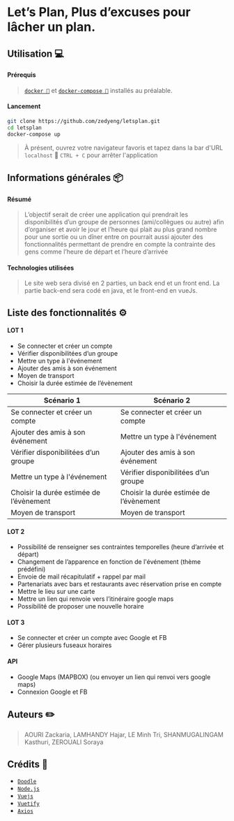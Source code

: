 **Let’s Plan, Plus d’excuses pour lâcher un plan.**
======

## Utilisation 💻

#### Prérequis
> [`docker 🐳`](https://docs.docker.com/install/) et [`docker-compose 🐙`](https://docs.docker.com/compose/install/) installés au préalable.

#### Lancement

```bash
git clone https://github.com/zedyeng/letsplan.git
cd letsplan
docker-compose up
```
> À présent, ouvrez votre navigateur favoris et tapez dans la bar d'URL `localhost` 🚀
> `CTRL + C` pour arrêter l'application

## Informations générales 📦

#### Résumé

> L’objectif serait de créer une application qui prendrait les disponibilités d’un groupe de personnes (ami/collègues ou autre) afin d’organiser et avoir le jour et l’heure qui plait au plus grand nombre pour une sortie ou un dîner entre on pourrait aussi ajouter des fonctionnalités permettant de prendre en compte la contrainte des gens comme l’heure de départ et l’heure d’arrivée

#### Technologies utilisées

> Le site web sera divisé en 2 parties, un back end et un front end. La partie back-end sera codé en java, et le front-end en vueJs.

## Liste des fonctionnalités ⚙️

#### LOT 1

- Se connecter et créer un compte 
- Vérifier disponibilitées d’un groupe
- Mettre un type à l'événement
- Ajouter des amis à son événement
- Moyen de transport
- Choisir la durée estimée de l’évènement

| Scénario 1                             | Scénario 2                             |
| -------------------------------------- | -------------------------------------- |
|Se connecter et créer un compte         | Se connecter et créer un compte        |
|Ajouter des amis à son événement        |Mettre un type à l'événement            | 
|Vérifier disponibilitées d’un groupe    |Ajouter des amis à son événement        | 
|Mettre un type à l'événement            |Vérifier disponibilitées d’un groupe    | 
|Choisir la durée estimée de l’évènement |Choisir la durée estimée de l’évènement | 
|Moyen de transport                      |Moyen de transport                      | 

#### LOT 2

- Possibilité de renseigner ses contraintes temporelles (heure d’arrivée et départ)
- Changement de l’apparence en fonction de l'événement (thème prédéfini)
- Envoie de mail récapitulatif + rappel par mail
- Partenariats avec bars et restaurants avec réservation prise en compte
- Mettre le lieu sur une carte 
- Mettre un lien qui renvoie vers l’itinéraire google maps
- Possibilité de proposer une nouvelle horaire 

#### LOT 3

- Se connecter et créer un compte avec Google et FB
- Gérer plusieurs fuseaux horaires

#### API

- Google Maps (MAPBOX) (ou envoyer un lien qui renvoi vers google maps)
- Connexion Google et FB

## Auteurs ✏️

> AOURI Zackaria,
> LAMHANDY Hajar,
> LE Minh Tri,
> SHANMUGALINGAM Kasthuri,
> ZEROUALI Soraya

## Crédits 📸

- [`Doodle`](https://doodle.com/fr/)
- [`Node.js`](https://nodejs.org/)
- [`Vuejs`](https://vuejs.org/)
- [`Vuetify`](https://vuetifyjs.com/en/)
- [`Axios`](https://github.com/axios/axios)